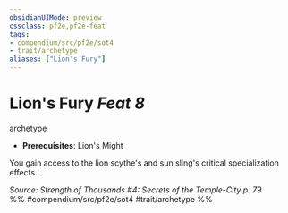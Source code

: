 ```yaml
---
obsidianUIMode: preview
cssclass: pf2e,pf2e-feat
tags:
- compendium/src/pf2e/sot4
- trait/archetype
aliases: ["Lion's Fury"]
---
```

# Lion's Fury  *Feat 8*  
[archetype](/rules/traits/archetype.md)  

- **Prerequisites**: Lion's Might

You gain access to the lion scythe's and sun sling's critical specialization effects.

*Source: Strength of Thousands #4: Secrets of the Temple-City p. 79*  
%% #compendium/src/pf2e/sot4 #trait/archetype %%